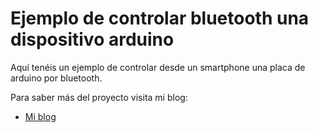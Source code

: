 Ejemplo de controlar bluetooth una dispositivo arduino
=============

Aquí tenéis un ejemplo de controlar desde un smartphone una placa de arduino por bluetooth.

Para saber más del proyecto visita mi blog:

* [Mi blog](http://tirandolineasdecodigo.blogspot.com.es/)

